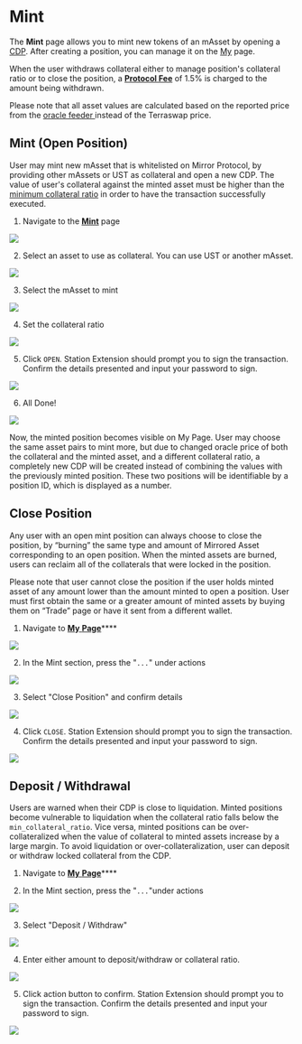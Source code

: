 # Mint

The **Mint** page allows you to mint new tokens of an mAsset by opening a [CDP](../../protocol/mirrored-assets-massets.md#collateralized-debt-position). After creating a position, you can manage it on the [My](https://app-staging.mirrorprotocol.com/my) page.

When the user withdraws collateral either to manage position's collateral ratio or to close the position, a [**Protocol Fee**](../../protocol/mirrored-assets-massets.md#protocol-fee) of 1.5% is charged to the amount being withdrawn.

Please note that all asset values are calculated based on the reported price from the [oracle feeder ](../../protocol/mirrored-assets-massets.md#oracle-feeder)instead of the Terraswap price.

## Mint \(Open Position\)

User may mint new mAsset that is whitelisted on Mirror Protocol, by providing other mAssets or UST as collateral and open a new CDP. The value of user's collateral against the minted asset must be higher than the [minimum collateral ratio](../../protocol/mirrored-assets-massets.md#minimum-collateral-ratio) in order to have the transaction successfully executed.

1. Navigate to the [**Mint**](https://app-staging.mirrorprotocol.com/mint) page

![](../../.gitbook/assets/image%20%2863%29.png)

2. Select an asset to use as collateral. You can use UST or another mAsset.

![](../../.gitbook/assets/image%20%2835%29.png)

3. Select the mAsset to mint

![](../../.gitbook/assets/image%20%2846%29.png)

4. Set the collateral ratio

![](../../.gitbook/assets/image%20%2836%29.png)

5. Click `OPEN`. Station Extension should prompt you to sign the transaction. Confirm the details presented and input your password to sign.

![](../../.gitbook/assets/image%20%2855%29.png)

6. All Done!

![](../../.gitbook/assets/image%20%2827%29.png)

Now, the minted position becomes visible on My Page. User may choose the same asset pairs to mint more, but due to changed oracle price of both the collateral and the minted asset, and a different collateral ratio, a completely new CDP will be created instead of combining the values with the previously minted position. These two positions will be identifiable by a position ID, which is displayed as a number.

## Close Position

Any user with an open mint position can always choose to close the position, by “burning” the same type and amount of Mirrored Asset corresponding to an open position. When the minted assets are burned, users can reclaim all of the collaterals that were locked in the position.

Please note that user cannot close the position if the user holds minted asset of any amount lower than the amount minted to open a position. User must first obtain the same or a greater amount of minted assets by buying them on “Trade” page or have it sent from a different wallet.

1. Navigate to [**My** **Page**](https://app-staging.mirrorprotocol.com/my)\*\*\*\*

![](../../.gitbook/assets/image%20%2815%29.png)

2. In the Mint section, press the "`...`" under actions

![](../../.gitbook/assets/image%20%2824%29.png)

3. Select "Close Position" and confirm details

![](../../.gitbook/assets/image%20%2848%29.png)

4. Click `CLOSE`. Station Extension should prompt you to sign the transaction. Confirm the details presented and input your password to sign.

![](../../.gitbook/assets/image%20%2833%29.png)

## Deposit / Withdrawal

Users are warned when their CDP is close to liquidation. Minted positions become vulnerable to liquidation when the collateral ratio falls below the `min_collateral_ratio`. Vice versa, minted positions can be over-collateralized when the value of collateral to minted assets increase by a large margin. To avoid liquidation or over-collateralization, user can deposit or withdraw locked collateral from the CDP.

1. Navigate to [**My** **Page**](https://app-staging.mirrorprotocol.com/my)\*\*\*\*

2. In the Mint section, press the "`...`"under actions

![](../../.gitbook/assets/image%20%2828%29.png)

3. Select "Deposit / Withdraw"

![](../../.gitbook/assets/image%20%2859%29.png)

4. Enter either amount to deposit/withdraw or collateral ratio.

![](../../.gitbook/assets/image%20%2856%29.png)

5. Click action button to confirm. Station Extension should prompt you to sign the transaction. Confirm the details presented and input your password to sign.

![](../../.gitbook/assets/image%20%2860%29.png)

